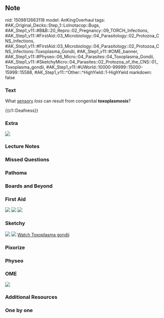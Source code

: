 ## Note
nid: 1509812663118
model: AnKingOverhaul
tags: #AK_Original_Decks::Step_1::Lolnotacop::Bugs, #AK_Step1_v11::#B&B::20_Repro::02_Pregnancy::09_TORCH_Infections, #AK_Step1_v11::#FirstAid::03_Microbiology::04_Parasitology::02_Protozoa_CNS_Infections, #AK_Step1_v11::#FirstAid::03_Microbiology::04_Parasitology::02_Protozoa_CNS_Infections::Toxoplasma_Gondii, #AK_Step1_v11::#OME_banner, #AK_Step1_v11::#Physeo::06_Micro::04_Parasites::04_Toxoplasma_Gondii, #AK_Step1_v11::#SketchyMicro::04_Parasites::02_Protozoa_of_the_CNS::01_Toxoplasma_gondii, #AK_Step1_v11::#UWorld::10000-99999::15000-15999::15588, #AK_Step1_v11::^Other::^HighYield::1-HighYield
markdown: false

### Text
What <u>sensory</u> <i>loss</i> can result from congenital
<b>toxoplasmosis</b>?
<div>
  {{c1::Deafness}}
</div>

### Extra
<img src="paste-13348758356450.jpg">

### Lecture Notes


### Missed Questions


### Pathoma


### Boards and Beyond


### First Aid
<img src="tmp98t4qxks.png"> <img src="tmp468luf3v.png"> <img src=
"tmpzg613yff.png">

### Sketchy
<img src="paste-54554674593795.jpg"> <img src=
"paste-b4b44762b6890e4655b78205309176930978d52f.png"> <a href=
"https://dashboard.sketchy.com/study/medical/courses/medical-microbiology/units/medical-microbiology-parasites/videos/medical-microbiology-parasites-protozoa-of-the-cns-toxoplasma-gondii?utm_source=anki&utm_medium=partnership&utm_campaign=february_update&utm_content=medical">
Watch Toxoplasma gondii</a>

### Pixorize


### Physeo


### OME
<div class="ome-widget">
  <a href="https://onlinemeded.org?ref=anki"><img src=
  "_OME_AnkiFlashcards_General_3.png"></a>
</div>

### Additional Resources


### One by one

